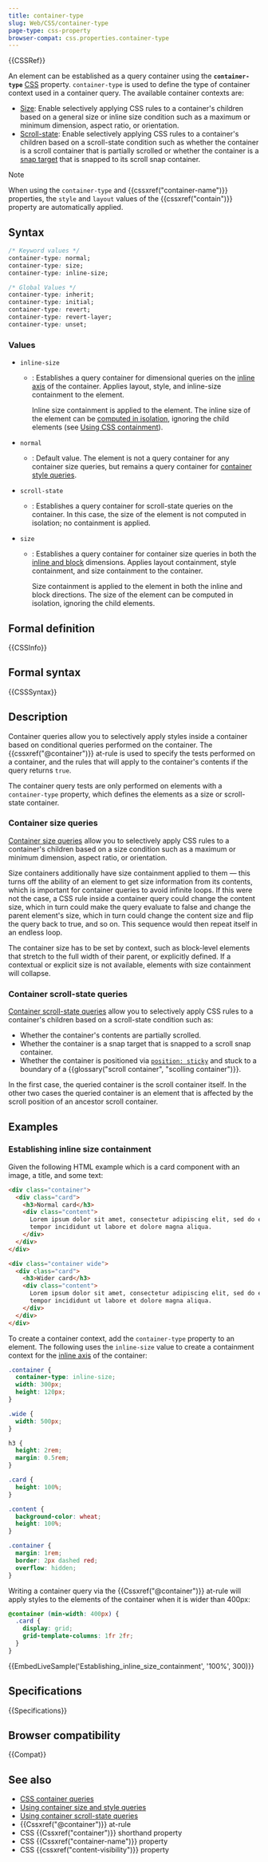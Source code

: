 ```yaml
---
title: container-type
slug: Web/CSS/container-type
page-type: css-property
browser-compat: css.properties.container-type
---
```


{{CSSRef}}

An element can be established as a query container using the **`container-type`** [CSS](/en-US/docs/Web/CSS) property. `container-type` is used to define the type of container context used in a container query. The available container contexts are:

- [Size](/en-US/docs/Web/CSS/CSS_containment/Container_size_and_style_queries): Enable selectively applying CSS rules to a container's children based on a general size or inline size condition such as a maximum or minimum dimension, aspect ratio, or orientation.
- [Scroll-state](/en-US/docs/Web/CSS/CSS_conditional_rules/Container_scroll-state_queries): Enable selectively applying CSS rules to a container's children based on a scroll-state condition such as whether the container is a scroll container that is partially scrolled or whether the container is a [snap target](/en-US/docs/Glossary/Scroll_snap#snap_target) that is snapped to its scroll snap container.

> [!NOTE]
> When using the `container-type` and {{cssxref("container-name")}} properties, the `style` and `layout` values of the {{cssxref("contain")}} property are automatically applied.

## Syntax

```css
/* Keyword values */
container-type: normal;
container-type: size;
container-type: inline-size;

/* Global Values */
container-type: inherit;
container-type: initial;
container-type: revert;
container-type: revert-layer;
container-type: unset;
```

### Values

- `inline-size`

  - : Establishes a query container for dimensional queries on the [inline axis](/en-US/docs/Web/CSS/CSS_logical_properties_and_values/Basic_concepts_of_logical_properties_and_values#block_and_inline_dimensions) of the container.
    Applies layout, style, and inline-size containment to the element.

    Inline size containment is applied to the element. The inline size of the element can be [computed in isolation](/en-US/docs/Web/CSS/CSS_containment/Using_CSS_containment#size_containment), ignoring the child elements (see [Using CSS containment](/en-US/docs/Web/CSS/CSS_containment/Using_CSS_containment)).

- `normal`

  - : Default value. The element is not a query container for any container size queries, but remains a query container for [container style queries](/en-US/docs/Web/CSS/@container#container_style_queries).

- `scroll-state`

  - : Establishes a query container for scroll-state queries on the container. In this case, the size of the element is not computed in isolation; no containment is applied.

- `size`

  - : Establishes a query container for container size queries in both the [inline and block](/en-US/docs/Web/CSS/CSS_logical_properties_and_values/Basic_concepts_of_logical_properties_and_values#block_and_inline_dimensions) dimensions.
    Applies layout containment, style containment, and size containment to the container.

    Size containment is applied to the element in both the inline and block directions. The size of the element can be computed in isolation, ignoring the child elements.

## Formal definition

{{CSSInfo}}

## Formal syntax

{{CSSSyntax}}

## Description

Container queries allow you to selectively apply styles inside a container based on conditional queries performed on the container. The {{cssxref("@container")}} at-rule is used to specify the tests performed on a container, and the rules that will apply to the container's contents if the query returns `true`.

The container query tests are only performed on elements with a `container-type` property, which defines the elements as a size or scroll-state container.

### Container size queries

[Container size queries](/en-US/docs/Web/CSS/CSS_containment/Container_size_and_style_queries#container_size_queries) allow you to selectively apply CSS rules to a container's children based on a size condition such as a maximum or minimum dimension, aspect ratio, or orientation.

Size containers additionally have size containment applied to them — this turns off the ability of an element to get size information from its contents, which is important for container queries to avoid infinite loops. If this were not the case, a CSS rule inside a container query could change the content size, which in turn could make the query evaluate to false and change the parent element's size, which in turn could change the content size and flip the query back to true, and so on. This sequence would then repeat itself in an endless loop.

The container size has to be set by context, such as block-level elements that stretch to the full width of their parent, or explicitly defined. If a contextual or explicit size is not available, elements with size containment will collapse.

### Container scroll-state queries

[Container scroll-state queries](/en-US/docs/Web/CSS/CSS_conditional_rules/Container_scroll-state_queries) allow you to selectively apply CSS rules to a container's children based on a scroll-state condition such as:

- Whether the container's contents are partially scrolled.
- Whether the container is a snap target that is snapped to a scroll snap container.
- Whether the container is positioned via [`position: sticky`](/en-US/docs/Web/CSS/display) and stuck to a boundary of a {{glossary("scroll container", "scolling container")}}.

In the first case, the queried container is the scroll container itself. In the other two cases the queried container is an element that is affected by the scroll position of an ancestor scroll container.

## Examples

### Establishing inline size containment

Given the following HTML example which is a card component with an image, a title, and some text:

```html
<div class="container">
  <div class="card">
    <h3>Normal card</h3>
    <div class="content">
      Lorem ipsum dolor sit amet, consectetur adipiscing elit, sed do eiusmod
      tempor incididunt ut labore et dolore magna aliqua.
    </div>
  </div>
</div>

<div class="container wide">
  <div class="card">
    <h3>Wider card</h3>
    <div class="content">
      Lorem ipsum dolor sit amet, consectetur adipiscing elit, sed do eiusmod
      tempor incididunt ut labore et dolore magna aliqua.
    </div>
  </div>
</div>
```

To create a container context, add the `container-type` property to an element.
The following uses the `inline-size` value to create a containment context for the [inline axis](/en-US/docs/Web/CSS/CSS_logical_properties_and_values/Basic_concepts_of_logical_properties_and_values#block_and_inline_dimensions) of the container:

```css
.container {
  container-type: inline-size;
  width: 300px;
  height: 120px;
}

.wide {
  width: 500px;
}
```

```css hidden
h3 {
  height: 2rem;
  margin: 0.5rem;
}

.card {
  height: 100%;
}

.content {
  background-color: wheat;
  height: 100%;
}

.container {
  margin: 1rem;
  border: 2px dashed red;
  overflow: hidden;
}
```

Writing a container query via the {{Cssxref("@container")}} at-rule will apply styles to the elements of the container when it is wider than 400px:

```css
@container (min-width: 400px) {
  .card {
    display: grid;
    grid-template-columns: 1fr 2fr;
  }
}
```

{{EmbedLiveSample('Establishing_inline_size_containment', '100%', 300)}}

## Specifications

{{Specifications}}

## Browser compatibility

{{Compat}}

## See also

- [CSS container queries](/en-US/docs/Web/CSS/CSS_containment/Container_queries)
- [Using container size and style queries](/en-US/docs/Web/CSS/CSS_containment/Container_size_and_style_queries)
- [Using container scroll-state queries](/en-US/docs/Web/CSS/CSS_conditional_rules/Container_scroll-state_queries)
- {{Cssxref("@container")}} at-rule
- CSS {{Cssxref("container")}} shorthand property
- CSS {{Cssxref("container-name")}} property
- CSS {{cssxref("content-visibility")}} property
